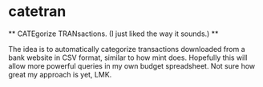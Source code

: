 # catetran
** CATEgorize TRANsactions. (I just liked the way it sounds.) **

The idea is to automatically categorize transactions downloaded from a bank website in CSV format, similar to how mint does. Hopefully this will allow more powerful queries in my own budget spreadsheet. Not sure how great my approach is yet, LMK.


